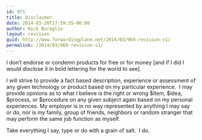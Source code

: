 ```yaml
---
id: 971
title: Disclaimer
date: 2014-03-20T17:59:35-06:00
author: Nick Buraglio
layout: revision
guid: http://www.forwardingplane.net/2014/03/969-revision-v1/
permalink: /2014/03/969-revision-v1/
---
```

I don&#8217;t endorse or condemn products for free or for money [and if I did I would disclose it in bold lettering for the world to see].

I will strive to provide a fact based description, experience or assessment of any given technology or product based on my particular experience.  I may provide opinions as to what I believe is the right or wrong $item, $idea, $process, or $procedure on any given subject again based on my personal experiences. My employer is in no way represented by anything I may say or do, nor is my family, group of friends, neighbors or random stranger that may perform the same job function as myself.

Take everything I say, type or do with a grain of salt.  I do.